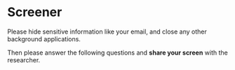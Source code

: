 # Screener

Please hide sensitive information like your email, and close any other background applications.

Then please answer the following questions and **share your screen** with the researcher.
